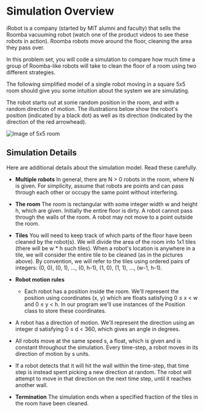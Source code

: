 # Simulation Overview

iRobot is a company (started by MIT alumni and faculty) that sells the Roomba vacuuming robot (watch one of the product videos to see these robots in action). Roomba robots move around the floor, cleaning the area they pass over.

In this problem set, you will code a simulation to compare how much time a group of Roomba-like robots will take to clean the floor of a room using two different strategies.

The following simplified model of a single robot moving in a square 5x5 room should give you some intuition about the system we are simulating.

The robot starts out at some random position in the room, and with a random direction of motion. The illustrations below show the robot's position (indicated by a black dot) as well as its direction (indicated by the direction of the red arrowhead).

![Image of 5x5 room](/Users/Angelica/Documents/Coding/ComputerScience/MIT_6002X/Unit_2/MIT6002x_pset2/diagram.png)

## Simulation Details

Here are additional details about the simulation model. Read these carefully.

- **Multiple robots**
  In general, there are N > 0 robots in the room, where N is given. For simplicity, assume that robots are points and can pass through each other or occupy the same point without interfering.

- **The room**
  The room is rectangular with some integer width w and height h, which are given. Initially the entire floor is dirty. A robot cannot pass through the walls of the room. A robot may not move to a point outside the room.

- **Tiles**
  You will need to keep track of which parts of the floor have been cleaned by the robot(s). We will divide the area of the room into 1x1 tiles (there will be w \* h such tiles). When a robot's location is anywhere in a tile, we will consider the entire tile to be cleaned (as in the pictures above). By convention, we will refer to the tiles using ordered pairs of integers: (0, 0), (0, 1), ..., (0, h-1), (1, 0), (1, 1), ..., (w-1, h-1).

- **Robot motion rules**

  - Each robot has a position inside the room. We'll represent the position using coordinates (x, y) which are floats satisfying 0 ≤ x < w and 0 ≤ y < h. In our program we'll use instances of the Position class to store these coordinates.

- A robot has a direction of motion. We'll represent the direction using an integer d satisfying 0 ≤ d < 360, which gives an angle in degrees.

- All robots move at the same speed s, a float, which is given and is constant throughout the simulation. Every time-step, a robot moves in its direction of motion by s units.

- If a robot detects that it will hit the wall within the time-step, that time step is instead spent picking a new direction at random. The robot will attempt to move in that direction on the next time step, until it reaches another wall.

- **Termination**
  The simulation ends when a specified fraction of the tiles in the room have been cleaned.
